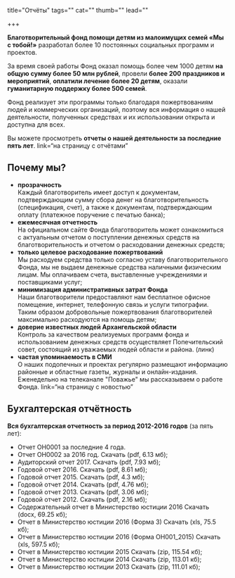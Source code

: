 title="Отчёты"
tags=""
cat=""
thumb=""
lead=""

+++

<b>Благотворительный фонд помощи детям из малоимущих семей «Мы с тобой!»</b> разработал более 10 постоянных социальных программ и проектов. 
<p>За время своей работы Фонд оказал помощь более чем 1000 детям <b>на общую сумму более 50 млн рублей</b>, провели <b>более 200 праздников и мероприятий</b>, <b>оплатили лечение более 20 детям</b>, оказали <b>гуманитарную поддержку более 500 семей</b>.

Фонд реализует эти программы только благодаря пожертвованиям людей и коммерческих организаций, поэтому вся информация о нашей деятельности, полученных средствах и их использовании открыта и доступна для всех. 

Вы можете просмотреть <b>отчеты о нашей деятельности за последние пять лет</b>. link=“на страницу с отчётами”

<h2>Почему мы?</h2>
<ul>
<li><b>прозрачность</b></li>
Каждый благотворитель имеет доступ к документам, подтверждающим сумму сбора денег на благотворительность (спецификация, счет), а также к документам, подтверждающим оплату (платежное поручение с печатью банка);
<li><b>ежемесячная отчетность</b></li>
На официальном сайте Фонда благотворитель может ознакомиться с актуальным отчетом о поступлении денежных средств на благотворительность и отчетом о расходовании денежных средств;

<li><b>только целевое расходование пожертвований</b></li>
Мы расходуем средства только согласно уставу благотворительного Фонда, мы не выдаем денежные средства наличными физическим лицам. Мы оплачиваем счета, выставленные учреждениями и поставщиками услуг;
<li><b>минимизация административных затрат Фонда</b></li>
Наши благотворители предоставляют нам бесплатное офисное помещение, интернет, телефонную связь и услуги типографии. Таким образом добровольные пожертвования благотворителей максимально расходуются на помощь детям;
<li><b>доверие известных людей Архангельской области</b></li>
Контроль за качеством реализуемых программ фонда и использованием денежных средств осуществляет Попечительский совет, состоящий из уважаемых людей области и района. (линк)
<li><b>частая упоминаемость в СМИ</b></li>
О наших подопечных и проектах регулярно размещают информацию районные и областные газеты, журналы и онлайн-издания. Еженедельно на телеканале "Поважье" мы рассказываем о работе Фонда. link=“на страницу с новостью”
</ul>
<h2>Бухгалтерская отчётность</h2>

<b>Вся бухгалтерская отчетность за период 2012-2016 годов</b> (за пять лет): 
<ul>
<li>Отчет ОН0001 за последние 4 года.</li>

<li>Отчет ОН0002 за 2016 год. Скачать (pdf, 6.13 мб);</li>

<li>Аудиторский отчет 2017. Скачать (pdf, 7.93 мб);</li>

<li>Годовой отчет 2016. Скачать (pdf, 8.61 мб);</li>

<li>Годовой отчет 2015. Скачать (pdf, 4.3 мб);</li>

<li>Годовой отчет 2014. Скачать (pdf, 4.76 мб);</li>

<li>Годовой отчет 2013. Скачать (pdf, 3.06 мб);</li>

<li>Годовой отчет 2012. Скачать (pdf, 2.16 мб);</li>

<li>Содержательный отчет в Министерство юстиции 2016 Скачать (docx, 69.25 кб);</li>

<li>Отчет в Министерство юстиции 2016 (Форма 3) Скачать (xls, 75.5 кб);</li>

<li>Отчет в Министерство юстиции 2016 (Форма ОН001_2015) Скачать (xls, 597.5 кб);</li>

<li>Отчет в Министерство юстиции 2015 Скачать (zip, 115.54 кб);</li>

<li>Отчет в Министерство юстиции 2014 Скачать (zip, 113.01 кб);</li>

<li>Отчет в Министерство юстиции 2013 Скачать (zip, 111.01 кб);</li>
</ul>

